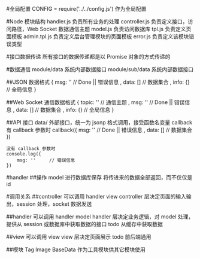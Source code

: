 #全局配置
	CONFIG  = require('../../config.js')    作为全局配置

#Node 模块结构
	handler.js      负责所有业务的处理
	controller.js   负责定义接口，访问路径，Web Socket 数据通信主题
	model.js        负责访问数据库
	tpl.js         负责定义页面模板
	admin.tpl.js   负责定义后台管理模块的页面模板
	error.js        负责定义该模块错误类型
	
#接口数据传递
	所有接口的数据传递都是以 Promise 对象的方式传递的

#数据通信
	module/data     系统内部数据接口
	module/sub/data 系统内部数据接口
                  
##JSON 数据格式
	{
		msg: ''     // Done || 错误信息
		, data: []  // 数据集合
		, info: {}  // 全局信息
	}

##Web Socket 通信数据格式
	{
		topic: ''   // 通信主题
		, msg: ''   // Done || 错误信息
		, data: []  // 数据集合
		, info: {}  // 全局信息
	}

##API 接口
	data/   外部接口，统一为 jsonp 格式调用，接受函数名变量 callback
	有 callback 参数时
	callback({
		msg: ''     // Done || 错误信息
		, data: []  // 数据集合
	})
	
	没有 callback 参数时
	console.log({
		msg: ''     // 错误信息
	})
	
#handler
##操作 model 进行数据库保存
	将传进来的数据全部返回，而不仅仅是 id

#调用关系
##controller 可以调用 handler view
controller 层决定页面的输入输出，session 处理，socket 数据发送

##handler 可以调用 handler model
handler 层决定业务逻辑，对 model 处理，提供从 session 或数据库中获取数据的接口
todo 从缓存中获取数据

##view 可以调用 view
view 层决定页面展示
todo 前后端通用
	
##模块
Tag Image BaseData 作为工具模块供其它模块使用
